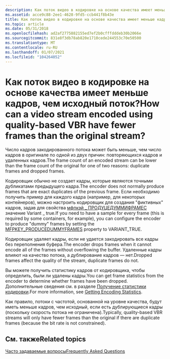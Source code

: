 ```yaml
---
description: Как поток видео в кодировке на основе качества имеет меньше кадров, чем исходный поток?
ms.assetid: acce9c88-2ee1-4628-9fd5-ccb441f8b43e
title: Как поток видео в кодировке на основе качества имеет меньше кадров, чем исходный поток?
ms.topic: article
ms.date: 05/31/2018
ms.openlocfilehash: ad2af2775882155ed7ef2b0cfffdddeb30b2066e
ms.sourcegitcommit: 831e8f3db78ab820e1710cede244553c70e50500
ms.translationtype: MT
ms.contentlocale: ru-RU
ms.lasthandoff: 01/07/2021
ms.locfileid: "104264052"
---
```

# <a name="how-can-a-video-stream-encoded-using-quality-based-vbr-have-fewer-frames-than-the-original-stream"></a><span data-ttu-id="b983c-103">Как поток видео в кодировке на основе качества имеет меньше кадров, чем исходный поток?</span><span class="sxs-lookup"><span data-stu-id="b983c-103">How can a video stream encoded using quality-based VBR have fewer frames than the original stream?</span></span>

<span data-ttu-id="b983c-104">Число кадров закодированного потока может быть меньше, чем число кадров в оригинале по одной из двух причин: повторяющихся кадров и удаленных кадров.</span><span class="sxs-lookup"><span data-stu-id="b983c-104">The frame count of an encoded stream can be lower than the frame count of the original for one of two reasons: duplicate frames and dropped frames.</span></span>

<span data-ttu-id="b983c-105">Кодировщик обычно не создает кадры, которые являются точными дубликатами предыдущего кадра.</span><span class="sxs-lookup"><span data-stu-id="b983c-105">The encoder does not normally produce frames that are exact duplicates of the previous frame.</span></span> <span data-ttu-id="b983c-106">Если необходимо получить пример для каждого кадра (например, для некоторых контейнеров), можно настроить кодировщик для создания "фиктивных" кадров, задав для свойства [мфпкэй \_ ПРОДУЦЕДУММИФРАМЕС](mfpkey-producedummyframesproperty.md) значение Variant \_ true.</span><span class="sxs-lookup"><span data-stu-id="b983c-106">If you need to have a sample for every frame (this is required by some containers, for example), you can configure the encoder to produce "dummy" frames by setting the [MFPKEY\_PRODUCEDUMMYFRAMES](mfpkey-producedummyframesproperty.md) property to VARIANT\_TRUE.</span></span>

<span data-ttu-id="b983c-107">Кодировщик удаляет кадры, если не удается закодировать все кадры без переполнения буфера.</span><span class="sxs-lookup"><span data-stu-id="b983c-107">The encoder drops frames when it cannot encode all of the frames without overflowing the buffer.</span></span> <span data-ttu-id="b983c-108">Удаленные кадры влияют на качество потока, а дублирование кадров — нет.</span><span class="sxs-lookup"><span data-stu-id="b983c-108">Dropped frames affect the quality of the stream, duplicate frames do not.</span></span>

<span data-ttu-id="b983c-109">Вы можете получить статистику кадров от кодировщика, чтобы определить, были ли удалены кадры.</span><span class="sxs-lookup"><span data-stu-id="b983c-109">You can get frame statistics from the encoder to determine whether frames have been dropped.</span></span> <span data-ttu-id="b983c-110">Дополнительные сведения см. в разделе [Получение статистики кодировки](gettingencodingstatistics.md).</span><span class="sxs-lookup"><span data-stu-id="b983c-110">For more information, see [Getting Encoding Statistics](gettingencodingstatistics.md).</span></span>

<span data-ttu-id="b983c-111">Как правило, потоки с частотой, основанной на уровне качества, будут иметь меньше кадров, чем исходный, если есть дублирующиеся кадры (поскольку скорость потока не ограничена).</span><span class="sxs-lookup"><span data-stu-id="b983c-111">Typically, quality-based VBR streams will only have fewer frames than the original if there are duplicate frames (because the bit rate is not constrained).</span></span>

## <a name="related-topics"></a><span data-ttu-id="b983c-112">См. также</span><span class="sxs-lookup"><span data-stu-id="b983c-112">Related topics</span></span>

<dl> <dt>

[<span data-ttu-id="b983c-113">Часто задаваемые вопросы</span><span class="sxs-lookup"><span data-stu-id="b983c-113">Frequently Asked Questions</span></span>](frequentlyaskedquestions.md)
</dt> </dl>

 

 



